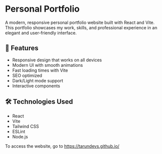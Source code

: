 # Personal Portfolio

A modern, responsive personal portfolio website built with React and Vite. This portfolio showcases my work, skills, and professional experience in an elegant and user-friendly interface.

## 🚀 Features

- Responsive design that works on all devices
- Modern UI with smooth animations
- Fast loading times with Vite
- SEO optimized
- Dark/Light mode support
- Interactive components

## 🛠️ Technologies Used

- React
- Vite
- Tailwind CSS
- ESLint
- Node.js

To access the website, go to https://tarundevs.github.io/

